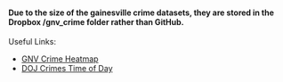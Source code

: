 #### Due to the size of the gainesville crime datasets, they are stored in the Dropbox /gnv_crime folder rather than GitHub.

Useful Links:
- [GNV Crime Heatmap](https://data.cityofgainesville.org/Community-Model/Crime-Incident-Heatmap-2011-Present/man8-mr28)
- [DOJ Crimes Time of Day](https://www.ojjdp.gov/ojstatbb/offenders/qa03401.asp?qaDate=2016)

